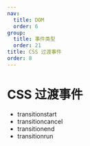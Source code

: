 ```yaml
---
nav:
  title: DOM
  order: 6
group:
  title: 事件类型
  order: 21
title: CSS 过渡事件
order: 8
---
```


# CSS 过渡事件

- transitionstart
- transitioncancel
- transitionend
- transitionrun
